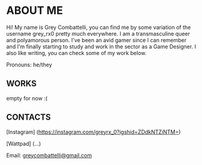 # ABOUT ME

Hi! My name is Grey Combattelli, you can find me by some variation of the username grey_rx0 pretty much everywhere. I am a transmasculine queer and polyamorous person. I've been an avid gamer since I can remember and I'm finally starting to study and work in the sector as a Game Designer. I also like writing, you can check some of my work below.

Pronouns: he/they 

## WORKS

empty for now :(

## CONTACTS

[Instagram] (https://instagram.com/greyrx_0?igshid=ZDdkNTZiNTM=)

[Wattpad] (...)

Email: greycombattelli@gmail.com

